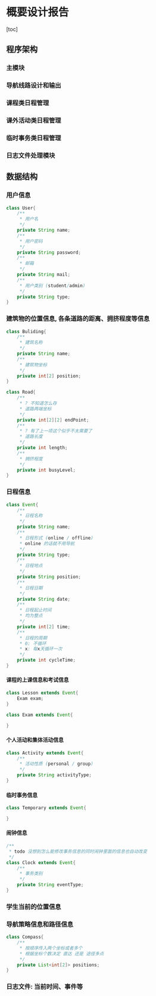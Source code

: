 # 概要设计报告

[toc]

<!--! chenxu不会写chenxu架构, 并且数据结构也写得的像一坨大便(并且是少部分未完成)-->

## 程序架构

### 主模块

### 导航线路设计和输出

### 课程类日程管理

### 课外活动类日程管理

### 临时事务类日程管理

### 日志文件处理模块

## 数据结构

### 用户信息

```java
class User{
    /**
     * 用户名
     */
    private String name;
    /**
     * 用户密码
     */
    private String password;
    /**
     * 邮箱
     */
    private String mail;
    /**
     * 用户类别 (student/admin)
     */
    private String type;
}
```

### 建筑物的位置信息, 各条道路的距离、拥挤程度等信息

```java
class Buliding{
    /**
     * 建筑名称
     */
    private String name;
    /**
     * 建筑物坐标
     */
    private int[2] position;
}
```

```java
class Road{
    /**
     * ? 不知道怎么存
     * 道路两端坐标
     */
    private int[2][2] endPoint;
    /**
     * ? 有了上一项这个似乎不太需要了
     * 道路长度
     */
    private int length;
    /**
     * 拥挤程度
     */
    private int busyLevel;
}
```

### 日程信息

```java
class Event{
    /**
     * 日程名称
     */
    private String name;
    /**
     * 日程形式 (online / offline)
     * online 的话就不用导航
     */
    private String type;
    /**
     * 日程地点
     */
    private String position;
    /**
     * 日程日期
     */
    private String date;
    /**
     * 日程起止时间
     * 均为整点
     */
    private int[2] time;
    /**
     * 日程的周期
     * 0: 不循环
     * x: 每x天循环一次
     */
    private int cycleTime;
}
```

#### 课程的上课信息和考试信息

```java
class Lesson extends Event{
    Exam exam;
}

class Exam extends Event{

}
```

#### 个人活动和集体活动信息

```java
class Activity extends Event{
    /**
     * 活动性质 (personal / group)
     */
    private String activityType;
}
```

#### 临时事务信息

```java
class Temporary extends Event{

}
```

#### 闹钟信息

```java
/**
 * todo 没想到怎么能修改事务信息的同时闹钟里面的信息也自动改变
 */
class Clock extends Event{
    /**
     * 事务类别
     */
    private String eventType;
}
```

### 学生当前的位置信息

<!--todo 不太会处理, 似乎可以当作用户的一个属性, 但是有点不太对劲-->

### 导航策略信息和路径信息

```java
class Compass{
    /**
     * 按顺序传入两个坐标或者多个
     * 根据坐标个数决定 直达 还是 途径多点
     */
    private List<int[2]> positions;
}
```

### 日志文件: 当前时间、事件等

<!--? 如果用logback的话, 这一部分似乎就不太需要了-->

